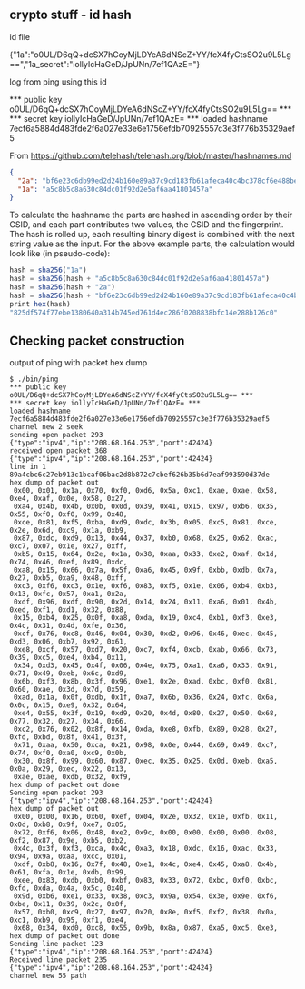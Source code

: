 

crypto stuff - id hash
----------------------

id file

{"1a":"o0UL/D6qQ+dcSX7hCoyMjLDYeA6dNScZ+YY/fcX4fyCtsSO2u9L5Lg==","1a_secret":"iollyIcHaGeD/JpUNn/7ef1QAzE="}

log from ping using this id

*** public key o0UL/D6qQ+dcSX7hCoyMjLDYeA6dNScZ+YY/fcX4fyCtsSO2u9L5Lg== ***
*** secret key iollyIcHaGeD/JpUNn/7ef1QAzE= ***
loaded hashname 7ecf6a5884d483fde2f6a027e33e6e1756efdb70925557c3e3f776b35329aef5


From
<https://github.com/telehash/telehash.org/blob/master/hashnames.md>


```json
{
  "2a": "bf6e23c6db99ed2d24b160e89a37c9cd183fb61afeca40c4bc378cf6e488bebe",
  "1a": "a5c8b5c8a630c84dc01f92d2e5af6aa41801457a"
}
```

To calculate the hashname the parts are hashed in ascending order by
their CSID, and each part contributes two values, the CSID and the
fingerprint. The hash is rolled up, each resulting binary digest is
combined with the next string value as the input. For the above
example parts, the calculation would look like (in pseudo-code):

```js
hash = sha256("1a")
hash = sha256(hash + "a5c8b5c8a630c84dc01f92d2e5af6aa41801457a")
hash = sha256(hash + "2a")
hash = sha256(hash + "bf6e23c6db99ed2d24b160e89a37c9cd183fb61afeca40c4bc378cf6e488bebe")
print hex(hash)
"825df574f77ebe1380640a314b745ed761d4ec286f0208838bfc14e288b126c0"
```


Checking packet construction
----------------------------

output of ping with packet hex dump

```
$ ./bin/ping 
*** public key o0UL/D6qQ+dcSX7hCoyMjLDYeA6dNScZ+YY/fcX4fyCtsSO2u9L5Lg== ***
*** secret key iollyIcHaGeD/JpUNn/7ef1QAzE= ***
loaded hashname 7ecf6a5884d483fde2f6a027e33e6e1756efdb70925557c3e3f776b35329aef5
channel new 2 seek
sending open packet 293 {"type":"ipv4","ip":"208.68.164.253","port":42424}
received open packet 368 {"type":"ipv4","ip":"208.68.164.253","port":42424}
line in 1 89a4cbc6c27eb913c1bcaf06bac2d8b872c7cbef626b35b6d7eaf993590d37de
hex dump of packet out
 0x00, 0x01, 0x1a, 0x70, 0xf0, 0xd6, 0x5a, 0xc1, 0xae, 0xae, 0x58, 0xe4, 0xaf, 0x0e, 0x58, 0x27,
 0xa4, 0x4b, 0x4b, 0x0b, 0x0d, 0x39, 0x41, 0x15, 0x97, 0xb6, 0x35, 0x55, 0xf0, 0xf0, 0x99, 0x48,
 0xce, 0x81, 0xf5, 0xba, 0xd9, 0xdc, 0x3b, 0x05, 0xc5, 0x81, 0xce, 0x2e, 0x6d, 0xc9, 0x1a, 0xb9,
 0x87, 0xdc, 0xd9, 0x13, 0x44, 0x37, 0xb0, 0x68, 0x25, 0x62, 0xac, 0xc7, 0x07, 0x1e, 0x27, 0xff,
 0xb5, 0x15, 0x64, 0x2e, 0x1a, 0x38, 0xaa, 0x33, 0xe2, 0xaf, 0x1d, 0x74, 0x46, 0xef, 0x89, 0xdc,
 0xa8, 0x15, 0x66, 0x7a, 0x5f, 0xa6, 0x45, 0x9f, 0xbb, 0xdb, 0x7a, 0x27, 0xb5, 0xa9, 0x48, 0xff,
 0xc3, 0xf6, 0xc3, 0x1e, 0xf6, 0x83, 0xf5, 0x1e, 0x06, 0xb4, 0xb3, 0x13, 0xfc, 0x57, 0xa1, 0x2a,
 0xdf, 0x96, 0xdf, 0x90, 0x2d, 0x14, 0x24, 0x11, 0xa6, 0x01, 0x4b, 0xed, 0xf1, 0xd1, 0x32, 0x88,
 0x15, 0xb4, 0x25, 0x0f, 0xa8, 0xda, 0x19, 0xc4, 0xb1, 0xf3, 0xe3, 0x4c, 0x31, 0x4d, 0xfe, 0x36,
 0xcf, 0x76, 0xc8, 0x46, 0x04, 0x30, 0xd2, 0x96, 0x46, 0xec, 0x45, 0xd3, 0x06, 0xb7, 0x92, 0x61,
 0xe8, 0xcf, 0x57, 0xd7, 0x20, 0xc7, 0xf4, 0xcb, 0xab, 0x66, 0x73, 0x39, 0xc5, 0xe4, 0xb4, 0x11,
 0x34, 0xd3, 0x45, 0x4f, 0x06, 0x4e, 0x75, 0xa1, 0xa6, 0x33, 0x91, 0x71, 0x49, 0xeb, 0x6c, 0xd9,
 0x6b, 0xf3, 0x8b, 0x3f, 0x96, 0xe1, 0x2e, 0xad, 0xbc, 0xf0, 0x81, 0x60, 0xae, 0x3d, 0x7d, 0x59,
 0xad, 0x1a, 0x0f, 0xdb, 0x1f, 0xa7, 0x6b, 0x36, 0x24, 0xfc, 0x6a, 0x0c, 0x15, 0xe9, 0x32, 0x64,
 0xe4, 0x55, 0x3f, 0x19, 0xd9, 0x20, 0x4d, 0x80, 0x27, 0x50, 0x68, 0x77, 0x32, 0x27, 0x34, 0x66,
 0xc2, 0x76, 0x02, 0x8f, 0x14, 0xda, 0xe8, 0xfb, 0x89, 0x28, 0x27, 0xfd, 0xbd, 0x8f, 0x41, 0x3f,
 0x71, 0xaa, 0x50, 0xca, 0x21, 0x98, 0x0e, 0x44, 0x69, 0x49, 0xc7, 0x74, 0xf0, 0xa0, 0xc9, 0x0b,
 0x30, 0x8f, 0x99, 0x60, 0x87, 0xec, 0x35, 0x25, 0x0d, 0xeb, 0xa5, 0x0a, 0x29, 0xec, 0x22, 0x13,
 0xae, 0xae, 0xdb, 0x32, 0xf9,
hex dump of packet out done
Sending open packet 293 {"type":"ipv4","ip":"208.68.164.253","port":42424}
hex dump of packet out
 0x00, 0x00, 0x16, 0x60, 0xef, 0x04, 0x2e, 0x32, 0x1e, 0xfb, 0x11, 0x0d, 0xb8, 0x9f, 0xe7, 0x05,
 0x72, 0xf6, 0x06, 0x48, 0xe2, 0x9c, 0x00, 0x00, 0x00, 0x00, 0x08, 0xf2, 0x87, 0x9e, 0xb5, 0xb2,
 0x4c, 0x3f, 0xf3, 0xca, 0x4c, 0xa3, 0x18, 0xdc, 0x16, 0xac, 0x33, 0x94, 0x9a, 0xaa, 0xcc, 0x01,
 0xdf, 0xb8, 0x16, 0x7f, 0x48, 0xe1, 0x4c, 0xe4, 0x45, 0xa8, 0x4b, 0x61, 0xfa, 0x1e, 0xdb, 0x99,
 0xee, 0x83, 0xdb, 0xb0, 0xbf, 0x83, 0x33, 0x72, 0xbc, 0xf0, 0xbc, 0xfd, 0xda, 0x4a, 0x5c, 0x40,
 0x9d, 0xb6, 0xe1, 0x33, 0x38, 0xc3, 0x9a, 0x54, 0x3e, 0x9e, 0xf6, 0xbe, 0x11, 0x39, 0x2c, 0x0f,
 0x57, 0xb0, 0xc9, 0x27, 0x97, 0x20, 0x8e, 0xf5, 0xf2, 0x38, 0x0a, 0xc1, 0xb9, 0x95, 0xf1, 0xe4,
 0x68, 0x34, 0xd0, 0xc8, 0x55, 0x9b, 0x8a, 0x87, 0xa5, 0xc5, 0xe3,
hex dump of packet out done
Sending line packet 123 {"type":"ipv4","ip":"208.68.164.253","port":42424}
Received line packet 235 {"type":"ipv4","ip":"208.68.164.253","port":42424}
channel new 55 path

```
